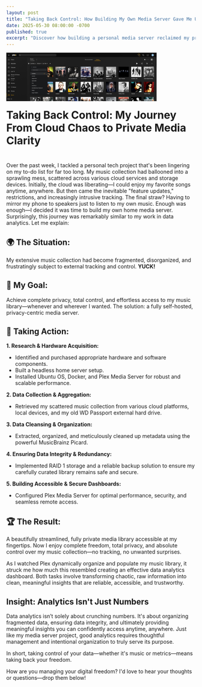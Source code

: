 ```yaml
---
layout: post
title: "Taking Back Control: How Building My Own Media Server Gave Me Ultimate Privacy and Freedom"
date: 2025-05-30 08:00:00 -0700
published: true
excerpt: "Discover how building a personal media server reclaimed my privacy and why managing your media is exactly like mastering data analytics."
---
```


<div style="display: flex; align-items: flex-end; gap: 20px; margin-bottom: 40px; flex-wrap: wrap;">
  <img src="../assets/images/plex-media-server-dashboard.png" 
       alt="Plex Media Server Dashboard showcasing private music collection"
       style="width: 400px; height: auto;">

  <h1 style="margin: 0; flex: 1; min-width: 200px;">Taking Back Control: My Journey From Cloud Chaos to Private Media Clarity</h1>
</div>


Over the past week, I tackled a personal tech project that's been lingering on my to-do list for far too long. My music collection had ballooned into a sprawling mess, scattered across various cloud services and storage devices. Initially, the cloud was liberating—I could enjoy my favorite songs anytime, anywhere. But then came the inevitable "feature updates," restrictions, and increasingly intrusive tracking. The final straw? Having to mirror my phone to speakers just to listen to my own music. Enough was enough—I decided it was time to build my own home media server. Surprisingly, this journey was remarkably similar to my work in data analytics. Let me explain:

## 🌍 The Situation:
My extensive music collection had become fragmented, disorganized, and frustratingly subject to external tracking and control. **YUCK!**

## 🎯 My Goal:
Achieve complete privacy, total control, and effortless access to my music library—whenever and wherever I wanted. The solution: a fully self-hosted, privacy-centric media server.

## 🚀 Taking Action:
**1. Research & Hardware Acquisition:**
  - Identified and purchased appropriate hardware and software components.
  - Built a headless home server setup.
  - Installed Ubuntu OS, Docker, and Plex Media Server for robust and scalable performance.

**2. Data Collection & Aggregation:**
  - Retrieved my scattered music collection from various cloud platforms, local devices, and my old WD Passport external hard drive.

**3. Data Cleansing & Organization:**
  - Extracted, organized, and meticulously cleaned up metadata using the powerful MusicBrainz Picard.

**4. Ensuring Data Integrity & Redundancy:**
  - Implemented RAID 1 storage and a reliable backup solution to ensure my carefully curated library remains safe and secure.

**5. Building Accessible & Secure Dashboards:**
  - Configured Plex Media Server for optimal performance, security, and seamless remote access.

## 🏆 The Result:
A beautifully streamlined, fully private media library accessible at my fingertips. Now I enjoy complete freedom, total privacy, and absolute control over my music collection—no tracking, no unwanted surprises.

As I watched Plex dynamically organize and populate my music library, it struck me how much this resembled creating an effective data analytics dashboard. Both tasks involve transforming chaotic, raw information into clean, meaningful insights that are reliable, accessible, and trustworthy.

## Insight: Analytics Isn't Just Numbers

Data analytics isn’t solely about crunching numbers. It's about organizing fragmented data, ensuring data integrity, and ultimately providing meaningful insights you can confidently access anytime, anywhere. Just like my media server project, good analytics requires thoughtful management and intentional organization to truly serve its purpose.

In short, taking control of your data—whether it's music or metrics—means taking back your freedom.

How are you managing your digital freedom? I'd love to hear your thoughts or questions—drop them below!

